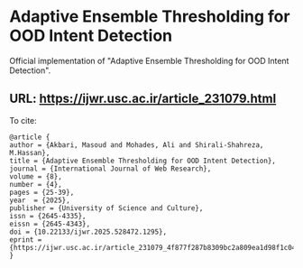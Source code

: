 # Adaptive Ensemble Thresholding for OOD Intent Detection
Official implementation of "Adaptive Ensemble Thresholding for OOD Intent Detection".

URL: https://ijwr.usc.ac.ir/article_231079.html
-------------------------------
To cite:
```
@article {
author = {Akbari, Masoud and Mohades, Ali and Shirali-Shahreza, M.Hassan},
title = {Adaptive Ensemble Thresholding for OOD Intent Detection},
journal = {International Journal of Web Research},
volume = {8},
number = {4},
pages = {25-39},
year  = {2025},
publisher = {University of Science and Culture},
issn = {2645-4335}, 
eissn = {2645-4343}, 
doi = {10.22133/ijwr.2025.528472.1295},
eprint = {https://ijwr.usc.ac.ir/article_231079_4f877f287b8309bc2a809ea1d98f1c04.pdf}
}
```

